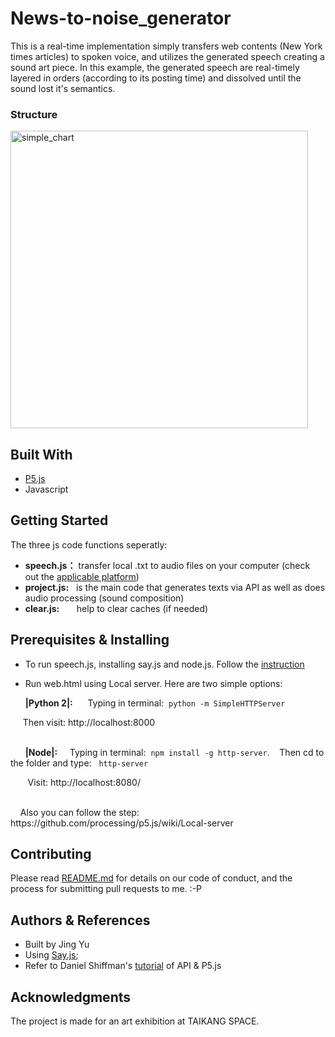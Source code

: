 
# News-to-noise_generator
This is a real-time implementation simply transfers web contents (New York times articles) to spoken voice, and utilizes the generated speech creating a sound art piece. In this example, the generated speech are real-timely layered in orders (according to its posting time) and dissolved until the sound lost it's semantics. 

### Structure 
<img width="476" alt="simple_chart" src="https://user-images.githubusercontent.com/41480919/43035246-5724dcd0-8cba-11e8-9b2f-f1b1ed77c88f.png">


## Built With
* [P5.js](https://p5js.org/) 
* Javascript

## Getting Started
The three js code functions seperatly:
* **speech.js：** transfer local .txt to audio files on your computer (check out the [applicable platform](https://github.com/Marak/say.js))
* **project.js:** &nbsp;&nbsp;is the main code that generates texts via API as well as does audio processing (sound composition) 
* **clear.js:** &nbsp;&nbsp;&nbsp;&nbsp;&nbsp;&nbsp;help to clear caches (if needed)

## Prerequisites & Installing
* To run speech.js, installing say.js and node.js. Follow the [instruction](https://github.com/Marak/say.js)

* Run web.html using Local server. Here are two simple options:

&nbsp;&nbsp;&nbsp;&nbsp;&nbsp;&nbsp;**|Python 2|:** 
&nbsp;&nbsp;&nbsp;&nbsp;&nbsp;Typing in terminal:
&nbsp;```python -m SimpleHTTPServer```

&nbsp;&nbsp;&nbsp;&nbsp;&nbsp;Then visit: http://localhost:8000
<br /> <br /> 

&nbsp;&nbsp;&nbsp;&nbsp;&nbsp;&nbsp;**|Node|:** 
&nbsp;&nbsp;&nbsp;&nbsp;Typing in terminal: 
&nbsp;```npm install -g http-server```. 
&nbsp;&nbsp; Then cd to the folder and type:
&nbsp;&nbsp;```http-server```

&nbsp;&nbsp;&nbsp;&nbsp;&nbsp;&nbsp;&nbsp;Visit: http://localhost:8080/

<br />
&nbsp;&nbsp;&nbsp;&nbsp;Also you can follow the step: https://github.com/processing/p5.js/wiki/Local-server
<br />

## Contributing

Please read [README.md](https://gist.github.com/PurpleBooth/b24679402957c63ec426) for details on our code of conduct, and the process for submitting pull requests to me. :-P


## Authors & References
 * Built by Jing Yu 
 * Using [Say.js](https://github.com/Marak/say.js); 
 * Refer to Daniel Shiffman's [tutorial](https://shiffman.net/a2z/data-apis/) of API & P5.js


## Acknowledgments

The project is made for an art exhibition at TAIKANG SPACE.
